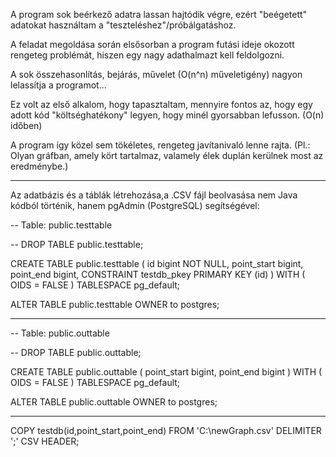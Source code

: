 
A program sok beérkező adatra lassan hajtódik végre, ezért "beégetett" adatokat használtam a "teszteléshez"/próbálgatáshoz.

A feladat megoldása során elsősorban a program futási ideje okozott rengeteg problémát, hiszen egy nagy adathalmazt kell feldolgozni.

A sok összehasonlítás, bejárás, művelet (O(n^n) műveletigény) nagyon lelassítja a programot...

Ez volt az első alkalom, hogy tapasztaltam, mennyire fontos az, hogy egy adott kód "költséghatékony" legyen, hogy minél gyorsabban lefusson. (O(n) időben)

A program így közel sem tökéletes, rengeteg javítanivaló lenne rajta. (Pl.: Olyan gráfban, amely kört tartalmaz, valamely élek duplán kerülnek most az eredménybe.)


-----------------------------------------------------------------------------------------------------------


Az adatbázis és a táblák létrehozása,a .CSV fájl beolvasása nem Java kódból történik, hanem pgAdmin (PostgreSQL) segítségével:

-- Table: public.testtable

-- DROP TABLE public.testtable;

CREATE TABLE public.testtable
(
    id bigint NOT NULL,
    point_start bigint,
    point_end bigint,
    CONSTRAINT testdb_pkey PRIMARY KEY (id)
)
WITH (
    OIDS = FALSE
)
TABLESPACE pg_default;

ALTER TABLE public.testtable
    OWNER to postgres;
	
-----------------------------------------------------------------------------------------------------------
	
-- Table: public.outtable

-- DROP TABLE public.outtable;

CREATE TABLE public.outtable
(
    point_start bigint,
    point_end bigint
)
WITH (
    OIDS = FALSE
)
TABLESPACE pg_default;

ALTER TABLE public.outtable
    OWNER to postgres;
	
-----------------------------------------------------------------------------------------------------------

COPY testdb(id,point_start,point_end) 
FROM 'C:<path>\newGraph.csv' DELIMITER ';' CSV HEADER;

